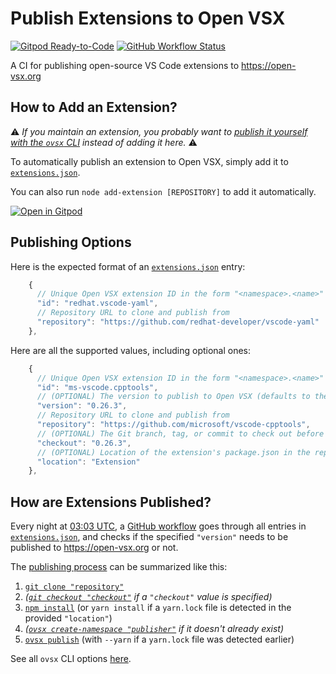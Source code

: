 # Publish Extensions to Open VSX

[![Gitpod Ready-to-Code](https://img.shields.io/badge/Gitpod-ready--to--code-blue?logo=gitpod)](https://gitpod.io/#https://github.com/open-vsx/publish-extensions)
[![GitHub Workflow Status](https://github.com/open-vsx/publish-extensions/workflows/Publish%20extensions%20to%20open-vsx.org/badge.svg)](https://github.com/open-vsx/publish-extensions/actions?query=workflow%3A%22Publish+extensions+to+open-vsx.org%22)

A CI for publishing open-source VS Code extensions to https://open-vsx.org

## How to Add an Extension?

⚠️ _If you maintain an extension, you probably want to [publish it yourself with the `ovsx` CLI](https://github.com/eclipse/openvsx/blob/master/cli/README.md) instead of adding it here._ ⚠️

To automatically publish an extension to Open VSX, simply add it to [`extensions.json`](./extensions.json).

You can also run `node add-extension [REPOSITORY]` to add it automatically.

[![Open in Gitpod](https://gitpod.io/button/open-in-gitpod.svg)](https://gitpod.io/#https://github.com/open-vsx/publish-extensions)

## Publishing Options

Here is the expected format of an [`extensions.json`](./extensions.json) entry:

```js
    {
      // Unique Open VSX extension ID in the form "<namespace>.<name>"
      "id": "redhat.vscode-yaml",
      // Repository URL to clone and publish from
      "repository": "https://github.com/redhat-developer/vscode-yaml"
    },
```

Here are all the supported values, including optional ones:

```js
    {
      // Unique Open VSX extension ID in the form "<namespace>.<name>"
      "id": "ms-vscode.cpptools",
      // (OPTIONAL) The version to publish to Open VSX (defaults to the package.json version)
      "version": "0.26.3",
      // Repository URL to clone and publish from
      "repository": "https://github.com/microsoft/vscode-cpptools",
      // (OPTIONAL) The Git branch, tag, or commit to check out before publishing (defaults to the repository's default branch)
      "checkout": "0.26.3",
      // (OPTIONAL) Location of the extension's package.json in the repository (defaults to the repository's root directory)
      "location": "Extension"
    },
```

## How are Extensions Published?

Every night at [03:03 UTC](https://github.com/open-vsx/publish-extensions/blob/e70fb554a5c265e53f44605dbd826270b860694b/.github/workflows/publish-extensions.yml#L3-L6), a [GitHub workflow](https://github.com/open-vsx/publish-extensions/blob/e70fb554a5c265e53f44605dbd826270b860694b/.github/workflows/publish-extensions.yml#L9-L21) goes through all entries in [`extensions.json`](./extensions.json), and checks if the specified `"version"` needs to be published to https://open-vsx.org or not.

The [publishing process](https://github.com/open-vsx/publish-extensions/blob/e70fb554a5c265e53f44605dbd826270b860694b/publish-extensions.js#L57-L82) can be summarized like this:

1. [`git clone "repository"`](https://github.com/open-vsx/publish-extensions/blob/e70fb554a5c265e53f44605dbd826270b860694b/publish-extensions.js#L58)
2. _([`git checkout "checkout"`](https://github.com/open-vsx/publish-extensions/blob/e70fb554a5c265e53f44605dbd826270b860694b/publish-extensions.js#L60) if a `"checkout"` value is specified)_
3. [`npm install`](https://github.com/open-vsx/publish-extensions/blob/e70fb554a5c265e53f44605dbd826270b860694b/publish-extensions.js#L66) (or `yarn install` if a `yarn.lock` file is detected in the provided `"location"`)
4. _([`ovsx create-namespace "publisher"`](https://github.com/open-vsx/publish-extensions/blob/e70fb554a5c265e53f44605dbd826270b860694b/publish-extensions.js#L68-L74) if it doesn't already exist)_
5. [`ovsx publish`](https://github.com/open-vsx/publish-extensions/blob/e70fb554a5c265e53f44605dbd826270b860694b/publish-extensions.js#L76-L82) (with `--yarn` if a `yarn.lock` file was detected earlier)

See all `ovsx` CLI options [here](https://github.com/eclipse/openvsx/blob/master/cli/README.md).
